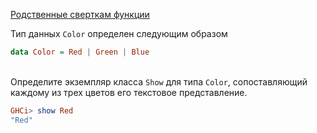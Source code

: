 [Родственные сверткам функции](https://stepik.org/lesson/4916/step/5)

Тип данных `Color` определен следующим образом  
```haskell
data Color = Red | Green | Blue
```  
\
Определите экземпляр класса `Show` для типа `Color`, сопоставляющий каждому из трех цветов его текстовое представление.  
```haskell
GHCi> show Red
"Red"
```  
